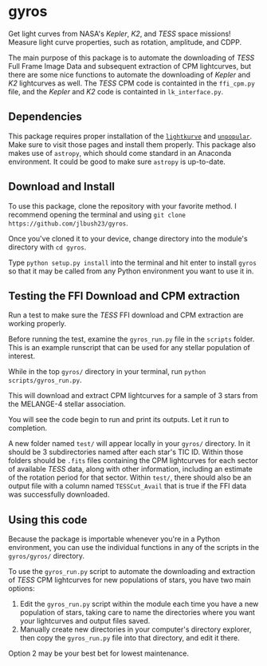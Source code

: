 # gyros 
Get light curves from NASA's *Kepler*, *K2*, and *TESS* space missions! Measure light curve properties, such as rotation, amplitude, and CDPP.

The main purpose of this package is to automate the downloading of *TESS* Full Frame Image Data and subsequent extraction of CPM lightcurves, but there are some nice functions to automate the downloading of *Kepler* and *K2* lightcurves as well. The *TESS* CPM code is containted in the `ffi_cpm.py` file, and the *Kepler* and *K2* code is containted in `lk_interface.py`.

## Dependencies
This package requires proper installation of the [`lightkurve`](https://docs.lightkurve.org/) and [`unpopular`](https://github.com/soichiro-hattori/unpopular). Make sure to visit those pages and install them properly. This package also makes use of `astropy`, which should come standard in an Anaconda environment. It could be good to make sure `astropy` is up-to-date.

## Download and Install
To use this package, clone the repository with your favorite method. I recommend opening the terminal and using `git clone https://github.com/jlbush23/gyros`. 

Once you've cloned it to your device, change directory into the module's directory with `cd gyros`.

Type `python setup.py install` into the terminal and hit enter to install `gyros` so that it may be called from any Python environment you want to use it in.

## Testing the FFI Download and CPM extraction

Run a test to make sure the *TESS* FFI download and CPM extraction are working properly. 

Before running the test, examine the `gyros_run.py` file in the `scripts` folder. This is an example runscript that can be used for any stellar population of interest.

While in the top `gyros/` directory in your terminal, run `python scripts/gyros_run.py`. 

This will download and extract CPM lightcurves for a sample of 3 stars from the MELANGE-4 stellar association. 

You will see the code begin to run and print its outputs. Let it run to completion.

A new folder named `test/` will appear locally in your `gyros/` directory. In it should be 3 subdirectories named after each star's TIC ID. Within those folders should be `.fits` files containing the CPM lightcurves for each sector of available *TESS* data, along with other information, including an estimate of the rotation period for that sector. Within `test/`, there should also be an output file with a column named `TESSCut_Avail` that is true if the FFI data was successfully downloaded.

## Using this code

Because the package is importable whenever you're in a Python environment, you can use the individual functions in any of the scripts in the `gyros/gyros/` directory.

To use the `gyros_run.py` script to automate the downloading and extraction of *TESS* CPM lightcurves for new populations of stars, you have two main options:
1) Edit the `gyros_run.py` script within the module each time you have a new population of stars, taking care to name the directories where you want your lightcurves and output files saved.
2) Manually create new directories in your computer's directory explorer, then copy the `gyros_run.py` file into that directory, and edit it there. 

Option 2 may be your best bet for lowest maintenance.


